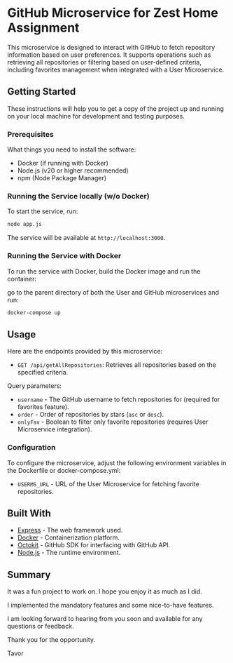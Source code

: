 # GitHub Microservice for Zest Home Assignment

This microservice is designed to interact with GitHub to fetch repository information based on user preferences. It supports operations such as retrieving all repositories or filtering based on user-defined criteria, including favorites management when integrated with a User Microservice.

## Getting Started

These instructions will help you to get a copy of the project up and running on your local machine for development and testing purposes.

### Prerequisites

What things you need to install the software:

- Docker (if running with Docker)
- Node.js (v20 or higher recommended)
- npm (Node Package Manager)

### Running the Service locally (w/o Docker)

To start the service, run:

```bash
node app.js
```

The service will be available at `http://localhost:3000`.

### Running the Service with Docker

To run the service with Docker, build the Docker image and run the container:

go to the parent directory of both the User and GitHub microservices and run:

```bash
docker-compose up
```

## Usage

Here are the endpoints provided by this microservice:

- `GET /api/getAllRepositories`: Retrieves all repositories based on the specified criteria.

Query parameters:
- `username` - The GitHub username to fetch repositories for (required for favorites feature).
- `order` - Order of repositories by stars (`asc` or `desc`).
- `onlyFav` - Boolean to filter only favorite repositories (requires User Microservice integration).

### Configuration

To configure the microservice, adjust the following environment variables in the Dockerfile or docker-compose.yml:

- `USERMS_URL` - URL of the User Microservice for fetching favorite repositories.

## Built With

- [Express](https://expressjs.com/) - The web framework used.
- [Docker](https://www.docker.com/) - Containerization platform.
- [Octokit](https://github.com/octokit/octokit.js) - GitHub SDK for interfacing with GitHub API.
- [Node.js](https://nodejs.org/) - The runtime environment.

## Summary

It was a fun project to work on. I hope you enjoy it as much as I did.

I implemented the mandatory features and some nice-to-have features.

I am looking forward to hearing from you soon and available for any questions or feedback.

Thank you for the opportunity.

Tavor

